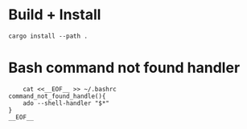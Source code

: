 # Build + Install

```
cargo install --path .
```

# Bash command not found handler

```
    cat <<__EOF__ >> ~/.bashrc
command_not_found_handle(){
    ado --shell-handler "$*"
}
__EOF__

```